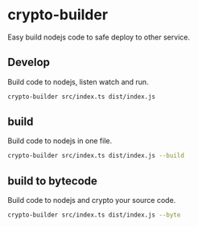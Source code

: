 # crypto-builder

Easy build nodejs code to safe deploy to other service.

## Develop

Build code to nodejs, listen watch and run.

```sh
crypto-builder src/index.ts dist/index.js
```


## build

Build code to nodejs in one file.

```sh
crypto-builder src/index.ts dist/index.js --build
```

## build to bytecode

Build code to nodejs and crypto your source code.

```sh
crypto-builder src/index.ts dist/index.js --byte
```